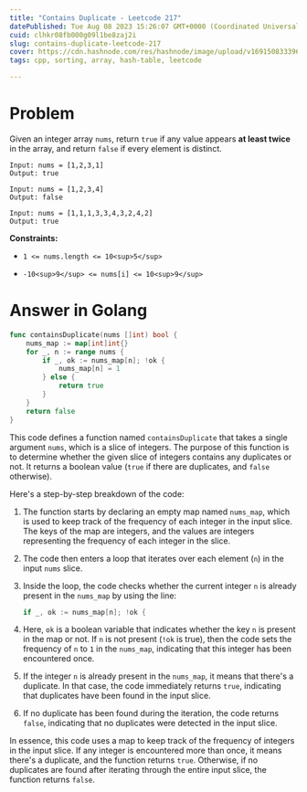 ```yaml
---
title: "Contains Duplicate - Leetcode 217"
datePublished: Tue Aug 08 2023 15:26:07 GMT+0000 (Coordinated Universal Time)
cuid: clhkr08fb000g09l1be8zaj2i
slug: contains-duplicate-leetcode-217
cover: https://cdn.hashnode.com/res/hashnode/image/upload/v1691508333960/b8466716-db45-4055-a6b6-74bacc77a99b.jpeg
tags: cpp, sorting, array, hash-table, leetcode

---
```


# Problem

Given an integer array `nums`, return `true` if any value appears **at least twice** in the array, and return `false` if every element is distinct.

```plaintext
Input: nums = [1,2,3,1]
Output: true
```

```plaintext
Input: nums = [1,2,3,4]
Output: false
```

```plaintext
Input: nums = [1,1,1,3,3,4,3,2,4,2]
Output: true
```

**Constraints:**

* `1 <= nums.length <= 10<sup>5</sup>`
    
* `-10<sup>9</sup> <= nums[i] <= 10<sup>9</sup>`
    

# Answer in Golang

```go
func containsDuplicate(nums []int) bool {
	nums_map := map[int]int{}
	for _, n := range nums {
		if _, ok := nums_map[n]; !ok {
			nums_map[n] = 1
		} else {
			return true
		}
	}
	return false
}
```

This code defines a function named `containsDuplicate` that takes a single argument `nums`, which is a slice of integers. The purpose of this function is to determine whether the given slice of integers contains any duplicates or not. It returns a boolean value (`true` if there are duplicates, and `false` otherwise).

Here's a step-by-step breakdown of the code:

1. The function starts by declaring an empty map named `nums_map`, which is used to keep track of the frequency of each integer in the input slice. The keys of the map are integers, and the values are integers representing the frequency of each integer in the slice.
    
2. The code then enters a loop that iterates over each element (`n`) in the input `nums` slice.
    
3. Inside the loop, the code checks whether the current integer `n` is already present in the `nums_map` by using the line:
    
    ```go
    if _, ok := nums_map[n]; !ok {
    ```
    
4. Here, `ok` is a boolean variable that indicates whether the key `n` is present in the map or not. If `n` is not present (`!ok` is true), then the code sets the frequency of `n` to `1` in the `nums_map`, indicating that this integer has been encountered once.
    
5. If the integer `n` is already present in the `nums_map`, it means that there's a duplicate. In that case, the code immediately returns `true`, indicating that duplicates have been found in the input slice.
    
6. If no duplicate has been found during the iteration, the code returns `false`, indicating that no duplicates were detected in the input slice.
    

In essence, this code uses a map to keep track of the frequency of integers in the input slice. If any integer is encountered more than once, it means there's a duplicate, and the function returns `true`. Otherwise, if no duplicates are found after iterating through the entire input slice, the function returns `false`.